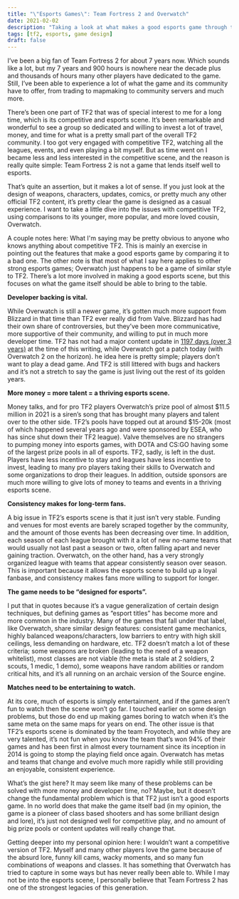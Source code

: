 ```yaml
---
title: "\"Esports Games\": Team Fortress 2 and Overwatch"
date: 2021-02-02
description: "Taking a look at what makes a good esports game through the lens of a bad esports game."
tags: [tf2, esports, game design]
draft: false
---
```


I’ve been a big fan of Team Fortress 2 for about 7 years now. Which sounds like a lot, but my 7 years and 900 hours is nowhere near the decade plus and thousands of hours many other players have dedicated to the game. Still, I’ve been able to experience a lot of what the game and its community have to offer, from trading to mapmaking to community servers and much more.

There’s been one part of TF2 that was of special interest to me for a long time, which is its competitive and esports scene. It’s been remarkable and wonderful to see a group so dedicated and willing to invest a lot of travel, money, and time for what is a pretty small part of the overall TF2 community. I too got very engaged with competitive TF2, watching all the leagues, events, and even playing a bit myself. But as time went on I became less and less interested in the competitive scene, and the reason is really quite simple: Team Fortress 2 is not a game that lends itself well to esports.

That’s quite an assertion, but it makes a lot of sense. If you just look at the design of weapons, characters, updates, comics, or pretty much any other official TF2 content, it’s pretty clear the game is designed as a casual experience. I want to take a little dive into the issues with competitive TF2, using comparisons to its younger, more popular, and more loved cousin, Overwatch. 

A couple notes here: What I'm saying may be pretty obvious to anyone who knows anything about competitive TF2. This is mainly an exercise in pointing out the features that make a good esports game by comparing it to a bad one. The other note is that most of what I say here applies to other strong esports games; Overwatch just happens to be a game of similar style to TF2. There’s a lot more involved in making a good esports scene, but this focuses on what the game itself should be able to bring to the table.

**Developer backing is vital.**

While Overwatch is still a newer game, it’s gotten much more support from Blizzard in that time than TF2 ever really did from Valve. Blizzard has had their own share of controversies, but they’ve been more communicative, more supportive of their community, and willing to put in much more developer time. TF2 has not had a major content update in [1197 days (over 3 years)](https://twitter.com/daystf2?lang=en) at the time of this writing, while Overwatch got a patch today (with Overwatch 2 on the horizon). he idea here is pretty simple; players don’t want to play a dead game. And TF2 is still littered with bugs and hackers and it’s not a stretch to say the game is just living out the rest of its golden years.

**More money = more talent = a thriving esports scene.**

Money talks, and for pro TF2 players Overwatch’s prize pool of almost $11.5 million in 2021 is a siren’s song that has brought many players and talent over to the other side. TF2’s pools have topped out at around $15-20k (most of which happened several years ago and were sponsored by ESEA, who has since shut down their TF2 league). Valve themselves are no strangers to pumping money into esports games, with DOTA and CS:GO having some of the largest prize pools in all of esports. TF2, sadly, is left in the dust. Players have less incentive to stay and leagues have less incentive to invest, leading to many pro players taking their skills to Overwatch and some organizations to drop their leagues. In addition, outside sponsors are much more willing to give lots of money to teams and events in a thriving esports scene.

**Consistency makes for long-term fans.**

A big issue in TF2’s esports scene is that it just isn’t very stable. Funding and venues for most events are barely scraped together by the community, and the amount of those events has been decreasing over time. In addition, each season of each league brought with it a lot of new no-name teams that would usually not last past a season or two, often falling apart and never gaining traction. Overwatch, on the other hand, has a very strongly organized league with teams that appear consistently season over season. This is important because it allows the esports scene to build up a loyal fanbase, and consistency makes fans more willing to support for longer.

**The game needs to be “designed for esports”.**

I put that in quotes because it’s a vague generalization of certain design techniques, but defining games as “esport titles” has become more and more common in the industry. Many of the games that fall under that label, like Overwatch, share similar design features: consistent game mechanics, highly balanced weapons/characters, low barriers to entry with high skill ceilings, less demanding on hardware, etc. TF2 doesn’t match a lot of these criteria; some weapons are broken (leading to the need of a weapon whitelist), most classes are not viable (the meta is stale at 2 soldiers, 2 scouts, 1 medic, 1 demo), some weapons have random abilities or random critical hits, and it’s all running on an archaic version of the Source engine. 

**Matches need to be entertaining to watch.**

At its core, much of esports is simply entertainment, and if the games aren’t fun to watch then the scene won’t go far. I touched earlier on some design problems, but those do end up making games boring to watch when it’s the same meta on the same maps for years on end. The other issue is that TF2’s esports scene is dominated by the team Froyotech, and while they are very talented, it’s not fun when you know the team that’s won 94% of their games and has been first in almost every tournament since its inception in 2014 is going to stomp the playing field once again. Overwatch has metas and teams that change and evolve much more rapidly while still providing an enjoyable, consistent experience.

What’s the gist here? It may seem like many of these problems can be solved with more money and developer time, no? Maybe, but it doesn’t change the fundamental problem which is that TF2 just isn’t a good esports game. In no world does that make the game itself bad (in my opinion, the game is a pioneer of class based shooters and has some brilliant design and lore), it’s just not designed well for competitive play, and no amount of big prize pools or content updates will really change that.

Getting deeper into my personal opinion here: I wouldn’t want a competitive version of TF2. Myself and many other players love the game because of the absurd lore, funny kill cams, wacky moments, and so many fun combinations of weapons and classes. It has something that Overwatch has tried to capture in some ways but has never really been able to. While I may not be into the esports scene, I personally believe that Team Fortress 2 has one of the strongest legacies of this generation.
